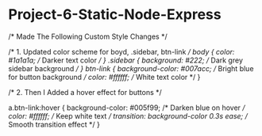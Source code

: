 # Project-6-Static-Node-Express

/*
  Made The Following Custom Style Changes
*/

/* 1. Updated color scheme for boyd, .sidebar, btn-link */
body {
  color: #1a1a1a; /* Darker text color */
}
.sidebar {
  background: #222; /* Dark grey sidebar background */
}
btn-link {
  background-color: #007acc; /* Bright blue for button background */
  color: #ffffff; /* White text color */
}

/* 2. Then I Added a hover effect for buttons */

a.btn-link:hover {
  background-color: #005f99;  /* Darken blue on hover */
  color: #ffffff;  /* Keep white text */
  transition: background-color 0.3s ease;  /* Smooth transition effect */
}